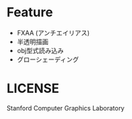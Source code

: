 # Feature

- FXAA (アンチエイリアス)
- 半透明描画
- obj型式読み込み
- グローシェーディング

# LICENSE

Stanford Computer Graphics Laboratory
